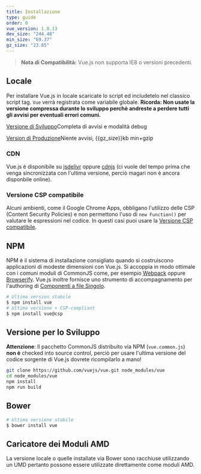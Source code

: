 ```yaml
---
title: Installazione
type: guide
order: 0
vue_version: 1.0.13
dev_size: "244.48"
min_size: "69.37"
gz_size: "23.85"
---
```


> **Nota di Compatibilità:** Vue.js non supporta IE8 o versioni precedenti.

## Locale

Per installare Vue.js in locale scaricate lo script ed includetelo nel classico script tag. `Vue` verrà registrata come variabile globale. **Ricorda: Non usate la versione compressa durante lo sviluppo perchè andreste a perdere tutti gli avvisi per eventuali errori comuni.**

<div id="downloads">
<a class="button" href="/js/vue.js" download>Versione di Sviluppo</a><span class="light info">Completa di avvisi e modalità debug</span>

<a class="button" href="/js/vue.min.js" download>Version di Produzione</a><span class="light info">Niente avvisi, {{gz_size}}kb min+gzip</span>
</div>

### CDN

Vue.js è disponibile su [jsdelivr](//cdn.jsdelivr.net/vue/{{vue_version}}/vue.min.js) oppure [cdnjs](//cdnjs.cloudflare.com/ajax/libs/vue/{{vue_version}}/vue.min.js) (ci vuole del tempo prima che venga sincronizzata con l'ultima versione, perciò magari non è ancora disponbile online).

### Versione CSP compatibile

Alcuni ambienti, come il Google Chrome Apps, obbligano l'utilizzo delle CSP (Content Security Policies) e non permettono l'uso di `new Function()` per valutare le espressioni nel codice. In questi casi puoi usare la [Versione CSP compatibile](https://github.com/vuejs/vue/tree/csp/dist).

## NPM

NPM è il sistema di installazione consigliato quando si costruiscono applicazioni di modeste dimensioni con Vue.js. Si accoppia in modo ottimale con i comuni moduli di CommonJS come, per esempio [Webpack](http://webpack.github.io/) oppure [Browserify](http://browserify.org/). Vue.js inoltre fornisce uno strumento di accompagnamento per l'authoring di [Componenti a file Singolo](application.html#Single_File_Components).

``` bash
# Ultima version stabile
$ npm install vue
# Ultima versione + CSP-compliant
$ npm install vue@csp
```

## Versione per lo Sviluppo

**Attenzione**: Il pacchetto CommonJS distribuito via NPM (`vue.common.js`) **non è** checked into source control, perciò per usare l'ultima versione del codice sorgente di Vue.js dovrete ricompilarlo a mano!

``` bash
git clone https://github.com/vuejs/vue.git node_modules/vue
cd node_modules/vue
npm install
npm run build
```

## Bower

``` bash
# Ultima versione stabile
$ bower install vue
```

## Caricatore dei Moduli AMD

La versione locale o quelle installate via Bower sono racchiuse utilizzando un UMD pertanto possono essere utilizzate direttamente come moduli AMD.

